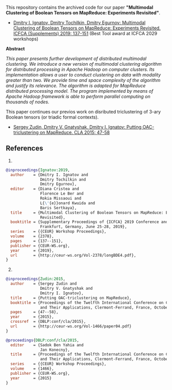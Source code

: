 This repository contains the archived code for our paper **"Multimodal Clustering of Boolean Tensors on MapReduce: Experiments Revisited"**.


* [Dmitry I. Ignatov, Dmitry Tochilkin, Dmitry Egurnov: Multimodal Clustering of Boolean Tensors on MapReduce: Experiments Revisited. ICFCA (Supplements) 2019: 137-151](http://ceur-ws.org/Vol-2378/longBDE4.pdf) (Best Tool award at ICFCA 2029 workshops)

**Abstract**

*This paper presents further development of distributed multimodal clustering. We introduce a new version of multimodal clustering algorithm for distributed processing in Apache Hadoop on computer clusters. Its implementation allows a user to conduct clustering on data with modality greater than two. We provide time and space complexity of the algorithm and justify its relevance. The algorithm is adapted for MapReduce distributed processing model. The program implemented by means of Apache Hadoop framework is able to perform parallel computing on thousands of nodes.*

This paper continues our previos work on disributed triclustering of 3-ary Boolean tensors (or triadic formal contexts). 

* [Sergey Zudin, Dmitry V. Gnatyshak, Dmitry I. Ignatov: Putting OAC-triclustering on MapReduce. CLA 2015: 47-58](http://ceur-ws.org/Vol-1466/paper04.pdf)

## References

1. 
```bibtex
@inproceedings{Ignatov:2019,
  author    = {Dmitry I. Ignatov and
               Dmitry Tochilkin and
               Dmitry Egurnov},
  editor    = {Diana Cristea and
               Florence Le Ber and
               Rokia Missaoui and
               L{\'{e}}onard Kwuida and
               Baris Sertkaya},
  title     = {Multimodal Clustering of Boolean Tensors on MapReduce: Experiments
               Revisited},
  booktitle = {Supplementary Proceedings of {ICFCA} 2019 Conference and Workshops,
               Frankfurt, Germany, June 25-28, 2019},
  series    = {{CEUR} Workshop Proceedings},
  volume    = {2378},
  pages     = {137--151},
  publisher = {CEUR-WS.org},
  year      = {2019},
  url       = {http://ceur-ws.org/Vol-2378/longBDE4.pdf},
}
```

2.
```bibtex
@inproceedings{Zudin:2015,
  author    = {Sergey Zudin and
               Dmitry V. Gnatyshak and
               Dmitry I. Ignatov},
  title     = {Putting OAC-triclustering on MapReduce},
  booktitle = {Proceedings of the Twelfth International Conference on Concept Lattices
               and Their Applications, Clermont-Ferrand, France, October 13-16, 2015},
  pages     = {47--58},
  year      = {2015},
  crossref  = {DBLP:conf/cla/2015},
  url       = {http://ceur-ws.org/Vol-1466/paper04.pdf}
}

@proceedings{DBLP:conf/cla/2015,
  editor    = {Sadok Ben Yahia and
               Jan Konecny},
  title     = {Proceedings of the Twelfth International Conference on Concept Lattices
               and Their Applications, Clermont-Ferrand, France, October 13-16, 2015},
  series    = {{CEUR} Workshop Proceedings},
  volume    = {1466},
  publisher = {CEUR-WS.org},
  year      = {2015}
}
```
